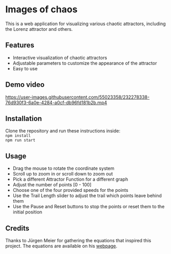# Images of chaos
This is a web application for visualizing various chaotic attractors, including the Lorenz attractor and others.

## Features

* Interactive visualization of chaotic attractors
* Adjustable parameters to customize the appearance of the attractor 
* Easy to use

## Demo video

https://user-images.githubusercontent.com/55023358/232278338-76d930f3-6a0e-4284-a0cf-db96fd181b2b.mp4

## Installation

Clone the repository and run these instructions inside: \
`npm install` \
`npm run start`

## Usage

* Drag the mouse to rotate the coordinate system 
* Scroll up to zoom in or scroll down to zoom out 
* Pick a different Attractor Function for a different graph 
* Adjust the number of points [0 - 100]
* Choose one of the four provided speeds for the points 
* Use the Trail Length slider to adjust the trail which points leave behind them 
* Use the Pause and Reset buttons to stop the points or reset them to the initial position

## Credits

Thanks to Jürgen Meier for gathering the equations that inspired this project. The equations are available on his [webpage](http://www.3d-meier.de/tut19/Seite0.html).
